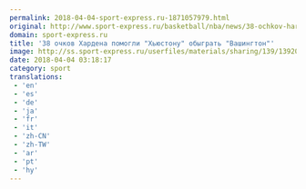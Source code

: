 ```yaml
---
permalink: 2018-04-04-sport-express.ru-1871057979.html
original: http://www.sport-express.ru/basketball/nba/news/38-ochkov-hardena-pomogli-hyustonu-obygrat-vashington-1392069/
domain: sport-express.ru
title: '38 очков Хардена помогли "Хьюстону" обыграть "Вашингтон"'
image: http://ss.sport-express.ru/userfiles/materials/sharing/139/1392069.jpg
date: 2018-04-04 03:18:17
category: sport
translations: 
 - 'en'
 - 'es'
 - 'de'
 - 'ja'
 - 'fr'
 - 'it'
 - 'zh-CN'
 - 'zh-TW'
 - 'ar'
 - 'pt'
 - 'hy'
---
```


